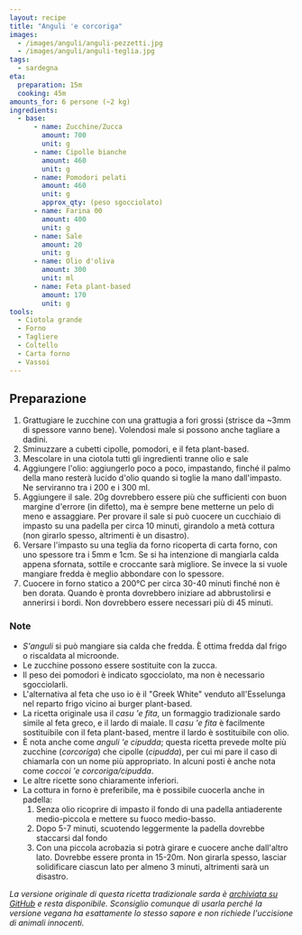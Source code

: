 ```yaml
---
layout: recipe
title: "Anguli 'e corcoriga"
images:
  - /images/anguli/anguli-pezzetti.jpg
  - /images/anguli/anguli-teglia.jpg
tags:
  - sardegna
eta:
  preparation: 15m
  cooking: 45m
amounts_for: 6 persone (~2 kg)
ingredients:
  - base:
      - name: Zucchine/Zucca
        amount: 700
        unit: g
      - name: Cipolle bianche
        amount: 460
        unit: g
      - name: Pomodori pelati
        amount: 460
        unit: g
        approx_qty: (peso sgocciolato)
      - name: Farina 00
        amount: 400
        unit: g
      - name: Sale
        amount: 20
        unit: g
      - name: Olio d'oliva
        amount: 300
        unit: ml
      - name: Feta plant-based
        amount: 170
        unit: g
tools:
  - Ciotola grande
  - Forno
  - Tagliere
  - Coltello
  - Carta forno
  - Vassoi
---
```


## Preparazione

1. Grattugiare le zucchine con una grattugia a fori grossi (strisce da ~3mm di spessore vanno bene). Volendosi male si
   possono anche tagliare a dadini.
2. Sminuzzare a cubetti cipolle, pomodori, e il feta plant-based.
3. Mescolare in una ciotola tutti gli ingredienti tranne olio e sale
4. Aggiungere l'olio: aggiungerlo poco a poco, impastando, finché il palmo della mano resterà lucido d'olio quando si
   toglie la mano dall'impasto. Ne serviranno tra i 200 e i 300 ml.
5. Aggiungere il sale. 20g dovrebbero essere più che sufficienti con buon margine d'errore (in difetto), ma è sempre
   bene metterne un pelo di meno e assaggiare. Per provare il sale si può cuocere un cucchiaio di impasto su una padella
   per circa 10 minuti, girandolo a metà cottura (non girarlo spesso, altrimenti è un disastro).
6. Versare l'impasto su una teglia da forno ricoperta di carta forno, con uno spessore tra i 5mm e 1cm. Se si ha
   intenzione di mangiarla calda appena sfornata, sottile e croccante sarà migliore. Se invece la si vuole mangiare
   fredda è meglio abbondare con lo spessore.
7. Cuocere in forno statico a 200°C per circa 30-40 minuti finché non è ben dorata. Quando è pronta dovrebbero iniziare
   ad abbrustolirsi e annerirsi i bordi. Non dovrebbero essere necessari più di 45 minuti.

### Note

- *S'anguli* si può mangiare sia calda che fredda. È ottima fredda dal frigo o riscaldata al microonde.
- Le zucchine possono essere sostituite con la zucca.
- Il peso dei pomodori è indicato sgocciolato, ma non è necessario sgocciolarli.
- L'alternativa al feta che uso io è il "Greek White" venduto all'Esselunga nel reparto frigo vicino ai burger
  plant-based.
- La ricetta originale usa il *casu 'e fita*, un formaggio tradizionale sardo simile al feta greco, e il lardo di
  maiale. Il *casu 'e fita* è facilmente sostituibile con il feta plant-based, mentre il lardo è sostituibile con olio.
- È nota anche come *anguli 'e cipudda*; questa ricetta prevede molte più zucchine (*corcoriga*) che cipolle
  (*cipudda*), per cui mi pare il caso di chiamarla con un nome più appropriato. In alcuni posti è anche nota come
  *coccoi 'e corcoriga/cipudda*.
- Le altre ricette sono chiaramente inferiori.
- La cottura in forno è preferibile, ma è possibile cuocerla anche in padella:
    1. Senza olio ricoprire di impasto il fondo di una padella antiaderente medio-piccola e mettere su fuoco
       medio-basso.
  2. Dopo 5-7 minuti, scuotendo leggermente la padella dovrebbe staccarsi dal fondo
    3. Con una piccola acrobazia si potrà girare e cuocere anche dall'altro lato. Dovrebbe essere pronta in 15-20m. Non
       girarla spesso, lasciar solidificare ciascun lato per almeno 3 minuti, altrimenti sarà un disastro.

*La versione originale di questa ricetta tradizionale sarda
è [archiviata su GitHub](https://github.com/depau/ricette.depau.eu/tree/cfc27d6ae974da9dca2ca5c6d5a6f13de1e1ad77/_ricette)
e resta disponibile. Sconsiglio comunque di usarla perché la versione vegana ha esattamente lo stesso sapore e non
richiede l'uccisione di animali innocenti.*